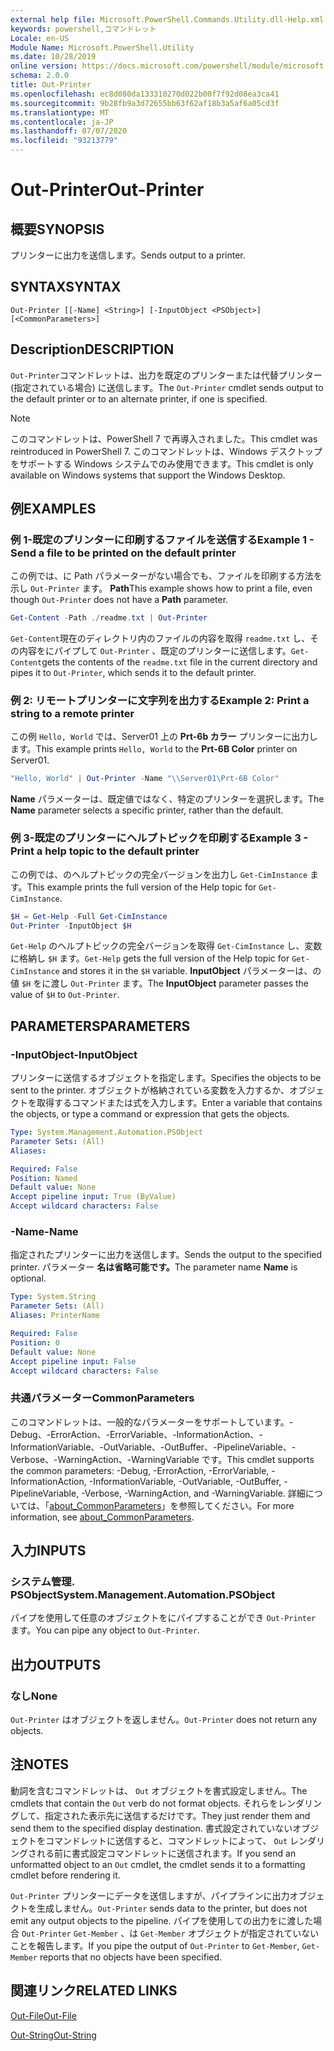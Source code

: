 ```yaml
---
external help file: Microsoft.PowerShell.Commands.Utility.dll-Help.xml
keywords: powershell,コマンドレット
Locale: en-US
Module Name: Microsoft.PowerShell.Utility
ms.date: 10/28/2019
online version: https://docs.microsoft.com/powershell/module/microsoft.powershell.utility/out-printer?view=powershell-5.1&WT.mc_id=ps-gethelp
schema: 2.0.0
title: Out-Printer
ms.openlocfilehash: ec8d080da133310270d022b00f7f92d08ea3ca41
ms.sourcegitcommit: 9b28fb9a3d72655bb63f62af18b3a5af6a05cd3f
ms.translationtype: MT
ms.contentlocale: ja-JP
ms.lasthandoff: 07/07/2020
ms.locfileid: "93213779"
---
```

# <span data-ttu-id="40b54-103">Out-Printer</span><span class="sxs-lookup"><span data-stu-id="40b54-103">Out-Printer</span></span>

## <span data-ttu-id="40b54-104">概要</span><span class="sxs-lookup"><span data-stu-id="40b54-104">SYNOPSIS</span></span>
<span data-ttu-id="40b54-105">プリンターに出力を送信します。</span><span class="sxs-lookup"><span data-stu-id="40b54-105">Sends output to a printer.</span></span>

## <span data-ttu-id="40b54-106">SYNTAX</span><span class="sxs-lookup"><span data-stu-id="40b54-106">SYNTAX</span></span>

```
Out-Printer [[-Name] <String>] [-InputObject <PSObject>] [<CommonParameters>]
```

## <span data-ttu-id="40b54-107">Description</span><span class="sxs-lookup"><span data-stu-id="40b54-107">DESCRIPTION</span></span>

<span data-ttu-id="40b54-108">`Out-Printer`コマンドレットは、出力を既定のプリンターまたは代替プリンター (指定されている場合) に送信します。</span><span class="sxs-lookup"><span data-stu-id="40b54-108">The `Out-Printer` cmdlet sends output to the default printer or to an alternate printer, if one is specified.</span></span>

> [!NOTE]
> <span data-ttu-id="40b54-109">このコマンドレットは、PowerShell 7 で再導入されました。</span><span class="sxs-lookup"><span data-stu-id="40b54-109">This cmdlet was reintroduced in PowerShell 7.</span></span> <span data-ttu-id="40b54-110">このコマンドレットは、Windows デスクトップをサポートする Windows システムでのみ使用できます。</span><span class="sxs-lookup"><span data-stu-id="40b54-110">This cmdlet is only available on Windows systems that support the Windows Desktop.</span></span>

## <span data-ttu-id="40b54-111">例</span><span class="sxs-lookup"><span data-stu-id="40b54-111">EXAMPLES</span></span>

### <span data-ttu-id="40b54-112">例 1-既定のプリンターに印刷するファイルを送信する</span><span class="sxs-lookup"><span data-stu-id="40b54-112">Example 1 - Send a file to be printed on the default printer</span></span>

<span data-ttu-id="40b54-113">この例では、に Path パラメーターがない場合でも、ファイルを印刷する方法を示し `Out-Printer` ます。 **Path**</span><span class="sxs-lookup"><span data-stu-id="40b54-113">This example shows how to print a file, even though `Out-Printer` does not have a **Path** parameter.</span></span>

```powershell
Get-Content -Path ./readme.txt | Out-Printer
```

<span data-ttu-id="40b54-114">`Get-Content`現在のディレクトリ内のファイルの内容を取得 `readme.txt` し、その内容をにパイプして `Out-Printer` 、既定のプリンターに送信します。</span><span class="sxs-lookup"><span data-stu-id="40b54-114">`Get-Content`gets the contents of the `readme.txt` file in the current directory and pipes it to `Out-Printer`, which sends it to the default printer.</span></span>

### <span data-ttu-id="40b54-115">例 2: リモートプリンターに文字列を出力する</span><span class="sxs-lookup"><span data-stu-id="40b54-115">Example 2: Print a string to a remote printer</span></span>

<span data-ttu-id="40b54-116">この例 `Hello, World` では、Server01 上の **Prt-6b カラー** プリンターに出力します。</span><span class="sxs-lookup"><span data-stu-id="40b54-116">This example prints `Hello, World` to the **Prt-6B Color** printer on Server01.</span></span>

```powershell
"Hello, World" | Out-Printer -Name "\\Server01\Prt-6B Color"
```

<span data-ttu-id="40b54-117">**Name** パラメーターは、既定値ではなく、特定のプリンターを選択します。</span><span class="sxs-lookup"><span data-stu-id="40b54-117">The **Name** parameter selects a specific printer, rather than the default.</span></span>

### <span data-ttu-id="40b54-118">例 3-既定のプリンターにヘルプトピックを印刷する</span><span class="sxs-lookup"><span data-stu-id="40b54-118">Example 3 - Print a help topic to the default printer</span></span>

<span data-ttu-id="40b54-119">この例では、のヘルプトピックの完全バージョンを出力し `Get-CimInstance` ます。</span><span class="sxs-lookup"><span data-stu-id="40b54-119">This example prints the full version of the Help topic for `Get-CimInstance`.</span></span>

```powershell
$H = Get-Help -Full Get-CimInstance
Out-Printer -InputObject $H
```

<span data-ttu-id="40b54-120">`Get-Help` のヘルプトピックの完全バージョンを取得 `Get-CimInstance` し、変数に格納し `$H` ます。</span><span class="sxs-lookup"><span data-stu-id="40b54-120">`Get-Help` gets the full version of the Help topic for `Get-CimInstance` and stores it in the `$H` variable.</span></span> <span data-ttu-id="40b54-121">**InputObject** パラメーターは、の値 `$H` をに渡し `Out-Printer` ます。</span><span class="sxs-lookup"><span data-stu-id="40b54-121">The **InputObject** parameter passes the value of `$H` to `Out-Printer`.</span></span>

## <span data-ttu-id="40b54-122">PARAMETERS</span><span class="sxs-lookup"><span data-stu-id="40b54-122">PARAMETERS</span></span>

### <span data-ttu-id="40b54-123">-InputObject</span><span class="sxs-lookup"><span data-stu-id="40b54-123">-InputObject</span></span>

<span data-ttu-id="40b54-124">プリンターに送信するオブジェクトを指定します。</span><span class="sxs-lookup"><span data-stu-id="40b54-124">Specifies the objects to be sent to the printer.</span></span> <span data-ttu-id="40b54-125">オブジェクトが格納されている変数を入力するか、オブジェクトを取得するコマンドまたは式を入力します。</span><span class="sxs-lookup"><span data-stu-id="40b54-125">Enter a variable that contains the objects, or type a command or expression that gets the objects.</span></span>

```yaml
Type: System.Management.Automation.PSObject
Parameter Sets: (All)
Aliases:

Required: False
Position: Named
Default value: None
Accept pipeline input: True (ByValue)
Accept wildcard characters: False
```

### <span data-ttu-id="40b54-126">-Name</span><span class="sxs-lookup"><span data-stu-id="40b54-126">-Name</span></span>

<span data-ttu-id="40b54-127">指定されたプリンターに出力を送信します。</span><span class="sxs-lookup"><span data-stu-id="40b54-127">Sends the output to the specified printer.</span></span> <span data-ttu-id="40b54-128">パラメーター **名は省略可能です。**</span><span class="sxs-lookup"><span data-stu-id="40b54-128">The parameter name **Name** is optional.</span></span>

```yaml
Type: System.String
Parameter Sets: (All)
Aliases: PrinterName

Required: False
Position: 0
Default value: None
Accept pipeline input: False
Accept wildcard characters: False
```

### <span data-ttu-id="40b54-129">共通パラメーター</span><span class="sxs-lookup"><span data-stu-id="40b54-129">CommonParameters</span></span>

<span data-ttu-id="40b54-130">このコマンドレットは、一般的なパラメーターをサポートしています。-Debug、-ErrorAction、-ErrorVariable、-InformationAction、-InformationVariable、-OutVariable、-OutBuffer、-PipelineVariable、-Verbose、-WarningAction、-WarningVariable です。</span><span class="sxs-lookup"><span data-stu-id="40b54-130">This cmdlet supports the common parameters: -Debug, -ErrorAction, -ErrorVariable, -InformationAction, -InformationVariable, -OutVariable, -OutBuffer, -PipelineVariable, -Verbose, -WarningAction, and -WarningVariable.</span></span> <span data-ttu-id="40b54-131">詳細については、「[about_CommonParameters](https://go.microsoft.com/fwlink/?LinkID=113216)」を参照してください。</span><span class="sxs-lookup"><span data-stu-id="40b54-131">For more information, see [about_CommonParameters](https://go.microsoft.com/fwlink/?LinkID=113216).</span></span>

## <span data-ttu-id="40b54-132">入力</span><span class="sxs-lookup"><span data-stu-id="40b54-132">INPUTS</span></span>

### <span data-ttu-id="40b54-133">システム管理. PSObject</span><span class="sxs-lookup"><span data-stu-id="40b54-133">System.Management.Automation.PSObject</span></span>

<span data-ttu-id="40b54-134">パイプを使用して任意のオブジェクトをにパイプすることができ `Out-Printer` ます。</span><span class="sxs-lookup"><span data-stu-id="40b54-134">You can pipe any object to `Out-Printer`.</span></span>

## <span data-ttu-id="40b54-135">出力</span><span class="sxs-lookup"><span data-stu-id="40b54-135">OUTPUTS</span></span>

### <span data-ttu-id="40b54-136">なし</span><span class="sxs-lookup"><span data-stu-id="40b54-136">None</span></span>

<span data-ttu-id="40b54-137">`Out-Printer` はオブジェクトを返しません。</span><span class="sxs-lookup"><span data-stu-id="40b54-137">`Out-Printer` does not return any objects.</span></span>

## <span data-ttu-id="40b54-138">注</span><span class="sxs-lookup"><span data-stu-id="40b54-138">NOTES</span></span>

<span data-ttu-id="40b54-139">動詞を含むコマンドレットは、 `Out` オブジェクトを書式設定しません。</span><span class="sxs-lookup"><span data-stu-id="40b54-139">The cmdlets that contain the `Out` verb do not format objects.</span></span> <span data-ttu-id="40b54-140">それらをレンダリングして、指定された表示先に送信するだけです。</span><span class="sxs-lookup"><span data-stu-id="40b54-140">They just render them and send them to the specified display destination.</span></span> <span data-ttu-id="40b54-141">書式設定されていないオブジェクトをコマンドレットに送信すると、コマンドレットによって、 `Out` レンダリングされる前に書式設定コマンドレットに送信されます。</span><span class="sxs-lookup"><span data-stu-id="40b54-141">If you send an unformatted object to an `Out` cmdlet, the cmdlet sends it to a formatting cmdlet before rendering it.</span></span>

<span data-ttu-id="40b54-142">`Out-Printer` プリンターにデータを送信しますが、パイプラインに出力オブジェクトを生成しません。</span><span class="sxs-lookup"><span data-stu-id="40b54-142">`Out-Printer` sends data to the printer, but does not emit any output objects to the pipeline.</span></span> <span data-ttu-id="40b54-143">パイプを使用しての出力をに渡した場合 `Out-Printer` `Get-Member` 、は `Get-Member` オブジェクトが指定されていないことを報告します。</span><span class="sxs-lookup"><span data-stu-id="40b54-143">If you pipe the output of `Out-Printer` to `Get-Member`, `Get-Member` reports that no objects have been specified.</span></span>

## <span data-ttu-id="40b54-144">関連リンク</span><span class="sxs-lookup"><span data-stu-id="40b54-144">RELATED LINKS</span></span>

[<span data-ttu-id="40b54-145">Out-File</span><span class="sxs-lookup"><span data-stu-id="40b54-145">Out-File</span></span>](Out-File.md)

[<span data-ttu-id="40b54-146">Out-String</span><span class="sxs-lookup"><span data-stu-id="40b54-146">Out-String</span></span>](Out-String.md)
